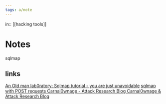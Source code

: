 ```yaml
---
tags: a/note
---
```

in:: [[hacking tools]]

# Notes
sqlmap

## links
[An Old man lab0ratory: Sqlmap tutorial - you are just unavoidable](http://oldmanlab.blogspot.com/2012/03/sqlmap-tutorial-you-are-just.html)
[sqlmap with POST requests Carnal0wnage - Attack Research Blog Carnal0wnage & Attack Research Blog](http://carnal0wnage.attackresearch.com/2011/03/sqlmap-with-post-requests.html)
